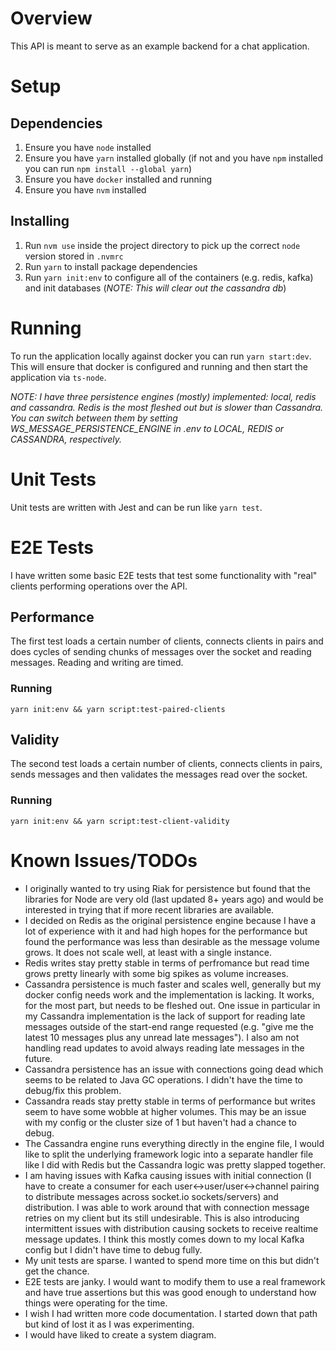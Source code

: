 # Overview

This API is meant to serve as an example backend for a chat application.

# Setup

## Dependencies

1. Ensure you have `node` installed
2. Ensure you have `yarn` installed globally (if not and you have `npm` installed you can run `npm install --global yarn`)
3. Ensure you have `docker` installed and running
4. Ensure you have `nvm` installed

## Installing

1. Run `nvm use` inside the project directory to pick up the correct `node` version stored in `.nvmrc`
2. Run `yarn` to install package dependencies
3. Run `yarn init:env` to configure all of the containers (e.g. redis, kafka) and init databases (_NOTE: This will clear out the cassandra db_)

# Running

To run the application locally against docker you can run `yarn start:dev`.  This will ensure that docker is configured and running and then start the application via `ts-node`.

_NOTE: I have three persistence engines (mostly) implemented: local, redis and cassandra.  Redis is the most fleshed out but is slower than Cassandra.  You can switch between them by setting WS_MESSAGE_PERSISTENCE_ENGINE in .env to LOCAL, REDIS or CASSANDRA, respectively._

# Unit Tests

Unit tests are written with Jest and can be run like `yarn test`.

# E2E Tests

I have written some basic E2E tests that test some functionality with "real" clients performing operations over the API. 

## Performance

The first test loads a certain number of clients, connects clients in pairs and does cycles of sending chunks of messages over the socket and reading messages.  Reading and writing are timed.

### Running

`yarn init:env && yarn script:test-paired-clients`

## Validity

The second test loads a certain number of clients, connects clients in pairs, sends messages and then validates the messages read over the socket.

### Running

`yarn init:env && yarn script:test-client-validity`

# Known Issues/TODOs

* I originally wanted to try using Riak for persistence but found that the libraries for Node are very old (last updated 8+ years ago) and would be interested in trying that if more recent libraries are available.
* I decided on Redis as the original persistence engine because I have a lot of experience with it and had high hopes for the performance but found the performance was less than desirable as the message volume grows.  It does not scale well, at least with a single instance.
* Redis writes stay pretty stable in terms of perfromance but read time grows pretty linearly with some big spikes as volume increases.
* Cassandra persistence is much faster and scales well, generally but my docker config needs work and the implementation is lacking.  It works, for the most part, but needs to be fleshed out.  One issue in particular in my Cassandra implementation is the lack of support for reading late messages outside of the start-end range requested (e.g. "give me the latest 10 messages plus any unread late messages").  I also am not handling read updates to avoid always reading late messages in the future.
* Cassandra persistence has an issue with connections going dead which seems to be related to Java GC operations.  I didn't have the time to debug/fix this problem.
* Cassandra reads stay pretty stable in terms of performance but writes seem to have some wobble at higher volumes.  This may be an issue with my config or the cluster size of 1 but haven't had a chance to debug.
* The Cassandra engine runs everything directly in the engine file, I would like to split the underlying framework logic into a separate handler file like I did with Redis but the Cassandra logic was pretty slapped together.
* I am having issues with Kafka causing issues with initial connection (I have to create a consumer for each user<->user/user<->channel pairing to distribute messages across socket.io sockets/servers) and distribution.  I was able to work around that with connection message retries on my client but its still undesirable. This is also introducing intermittent issues with distribution causing sockets to receive realtime message updates.  I think this mostly comes down to my local Kafka config but I didn't have time to debug fully.
* My unit tests are sparse.  I wanted to spend more time on this but didn't get the chance.
* E2E tests are janky.  I would want to modify them to use a real framework and have true assertions but this was good enough to understand how things were operating for the time.
* I wish I had written more code documentation.  I started down that path but kind of lost it as I was experimenting.
* I would have liked to create a system diagram.
